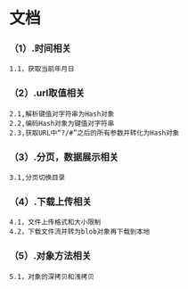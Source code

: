 # 文档

### （1）.时间相关
~~~
1.1，获取当前年月日
~~~

### （2）.url取值相关
~~~
2.1,解析键值对字符串为Hash对象
2.2,编码Hash对象为键值对字符串
2.3,获取URL中“?/#”之后的所有参数并转化为Hash对象
~~~

### （3）.分页，数据展示相关
~~~
3.1,分页切换目录
~~~

### （4）.下载上传相关
~~~
4.1，文件上传格式和大小限制
4.2，下载文件流并转为blob对象再下载到本地
~~~

### （5）.对象方法相关
~~~
5.1，对象的深拷贝和浅拷贝
~~~
